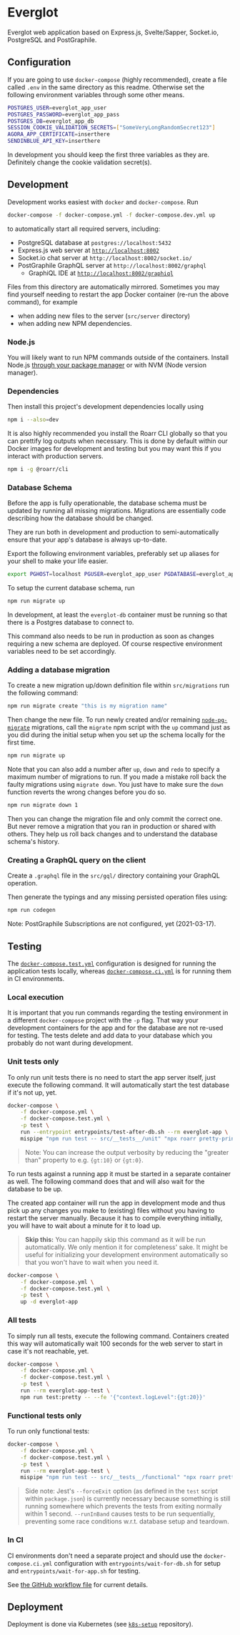 # Everglot

Everglot web application based on Express.js, Svelte/Sapper, Socket.io, PostgreSQL and PostGraphile.

## Configuration

If you are going to use `docker-compose` (highly recommended), create a file called `.env` in the same directory as this readme. Otherwise set the following environment variables through some other means.

```bash
POSTGRES_USER=everglot_app_user
POSTGRES_PASSWORD=everglot_app_pass
POSTGRES_DB=everglot_app_db
SESSION_COOKIE_VALIDATION_SECRETS=["SomeVeryLongRandomSecret123"]
AGORA_APP_CERTIFICATE=inserthere
SENDINBLUE_API_KEY=inserthere
```

In development you should keep the first three variables as they are. Definitely change the cookie validation secret(s).

## Development

Development works easiest with `docker` and `docker-compose`. Run

```bash
docker-compose -f docker-compose.yml -f docker-compose.dev.yml up
```

to automatically start all required servers, including:

-   PostgreSQL database at `postgres://localhost:5432`
-   Express.js web server at [`http://localhost:8002`](http://localhost:8002)
-   Socket.io chat server at `http://localhost:8002/socket.io/`
-   PostGraphile GraphQL server at `http://localhost:8002/graphql`
    -   GraphiQL IDE at [`http://localhost:8002/graphiql`](http://localhost:8002/graphiql)

Files from this directory are automatically mirrored. Sometimes you may find yourself needing to restart the app Docker container (re-run the above command), for example

-   when adding new files to the server (`src/server` directory)
-   when adding new NPM dependencies.

### Node.js

You will likely want to run NPM commands outside of the containers. Install Node.js [through your package manager](https://nodejs.org/en/download/package-manager/) or with NVM (Node version manager).

### Dependencies

Then install this project's development dependencies locally using

```bash
npm i --also=dev
```

It is also highly recommended you install the Roarr CLI globally so that you can prettify log outputs when necessary. This is done by default within our Docker images for development and testing but you may want this if you interact with production servers.

```bash
npm i -g @roarr/cli
```

### Database Schema

Before the app is fully operationable, the database schema must be updated by running all missing migrations. Migrations are essentially code describing how the database should be changed.

They are run both in development and production to semi-automatically ensure that your app's database is always up-to-date.

Export the following environment variables, preferably set up aliases for your shell to make your life easier.

```bash
export PGHOST=localhost PGUSER=everglot_app_user PGDATABASE=everglot_app_db PGPASSWORD=everglot_app_pass
```

To setup the current database schema, run

```bash
npm run migrate up
```

In development, at least the `everglot-db` container must be running so that there is a Postgres database to connect to.

This command also needs to be run in production as soon as changes requiring a new schema are deployed. Of course respective environment variables need to be set accordingly.

### Adding a database migration

To create a new migration up/down definition file within `src/migrations` run the following command:

```bash
npm run migrate create "this is my migration name"
```

Then change the new file. To run newly created and/or remaining [`node-pg-migrate`](https://salsita.github.io/node-pg-migrate/) migrations, call the `migrate` npm script with the `up` command just as you did during the initial setup when you set up the schema locally for the first time.

```bash
npm run migrate up
```

Note that you can also add a number after `up`, `down` and `redo` to specify a maximum number of migrations to run. If you made a mistake roll back the faulty migrations using `migrate down`. You just have to make sure the `down` function reverts the wrong changes before you do so.

```bash
npm run migrate down 1
```

Then you can change the migration file and only commit the correct one. But never remove a migration that you ran in production or shared with others. They help us roll back changes and to understand the database schema's history.

### Creating a GraphQL query on the client

Create a `.graphql` file in the `src/gql/` directory containing your GraphQL operation.

Then generate the typings and any missing persisted operation files using:

```bash
npm run codegen
```

Note: PostGraphile Subscriptions are not configured, yet (2021-03-17).

## Testing

The [`docker-compose.test.yml`](docker-compose.test.yml) configuration is designed for running the application tests locally, whereas [`docker-compose.ci.yml`](docker-compose.ci.yml) is for running them in CI environments.

### Local execution

It is important that you run commands regarding the testing environment in a different `docker-compose` project with the `-p` flag. That way your development containers for the app and for the database are not re-used for testing. The tests delete and add data to your database which you probably do not want during development.

### Unit tests only

To only run unit tests there is no need to start the app server itself, just execute the following command. It will automatically start the test database if it's not up, yet.

```bash
docker-compose \
    -f docker-compose.yml \
    -f docker-compose.test.yml \
    -p test \
    run --entrypoint entrypoints/test-after-db.sh --rm everglot-app \
    mispipe "npm run test -- src/__tests__/unit" "npx roarr pretty-print --fe '{\"context.logLevel\":{gt:20}}'"
```

> Note: You can increase the output verbosity by reducing the "greater than" property to e.g. `{gt:10}` or `{gt:0}`.

To run tests against a running app it must be started in a separate container as well. The following command does that and will also wait for the database to be up.

The created app container will run the app in development mode and thus pick up any changes you make to (existing) files without you having to restart the server manually. Because it has to compile everything initially, you will have to wait about a minute for it to load up.

> **Skip this:** You can happily skip this command as it will be run automatically. We only mention it for completeness' sake. It might be useful for initializing your development environment automatically so that you won't have to wait when you need it.

```bash
docker-compose \
    -f docker-compose.yml \
    -f docker-compose.test.yml \
    -p test \
    up -d everglot-app
```

### All tests

To simply run all tests, execute the following command. Containers created this way will automatically wait 100 seconds for the web server to start in case it's not reachable, yet.

```bash
docker-compose \
    -f docker-compose.yml \
    -f docker-compose.test.yml \
    -p test \
    run --rm everglot-app-test \
    npm run test:pretty -- --fe '{"context.logLevel":{gt:20}}'
```

### Functional tests only

To run only functional tests:

```bash
docker-compose \
    -f docker-compose.yml \
    -f docker-compose.test.yml \
    -p test \
    run --rm everglot-app-test \
    mispipe "npm run test -- src/__tests__/functional" "npx roarr pretty-print --fe '{\"context.logLevel\":{gt:20}}'"
```

> Side note: Jest's `--forceExit` option (as defined in the `test` script within `package.json`) is currently necessary because something is still running somewhere which prevents the tests from exiting normally within 1 second. `--runInBand` causes tests to be run sequentially, preventing some race conditions w.r.t. database setup and teardown.

### In CI

CI environments don't need a separate project and should use the `docker-compose.ci.yml` configuration with `entrypoints/wait-for-db.sh` for setup and `entrypoints/wait-for-app.sh` for testing.

See [the GitHub workflow file](.github/workflows/workflow.yaml) for current details.

## Deployment

Deployment is done via Kubernetes (see [`k8s-setup`](https://github.com/everglotapp/k8s-setup) repository).
